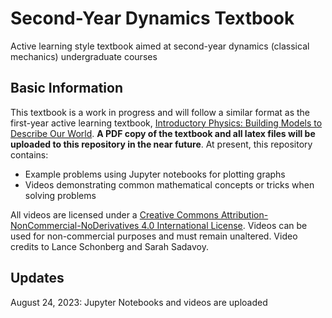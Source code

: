 # Second-Year Dynamics Textbook
Active learning style textbook aimed at second-year dynamics (classical mechanics) undergraduate courses

## Basic Information
This textbook is a work in progress and will follow a similar format as the first-year active learning textbook, [Introductory Physics: Building Models to Describe Our World](https://github.com/OSTP/PhysicsArtofModelling).  **A PDF copy of the textbook and all latex files will be uploaded to this repository in the near future**.  At present, this repository contains:
* Example problems using Jupyter notebooks for plotting graphs
* Videos demonstrating common mathematical concepts or tricks when solving problems

All videos are licensed under a [Creative Commons Attribution-NonCommercial-NoDerivatives 4.0 International License](https://creativecommons.org/licenses/by-nc-nd/4.0/). Videos can be used for non-commercial purposes and must remain unaltered.  Video credits to Lance Schonberg and Sarah Sadavoy.

## Updates
August 24, 2023: Jupyter Notebooks and videos are uploaded
